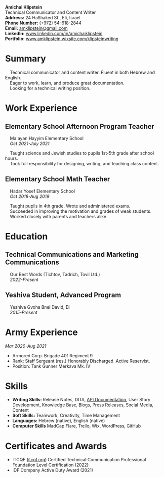 **Amichai Klipstein**  
Technical Communicator and Content Writer  
**Address:** 24 HaShaked St., Eli, Israel  
**Phone Number:** (+972) 54-618-2844  
**Email:** amklipstein@gmail.com  
**LinkedIn:** www.linkedin.com/in/amichaiklipstein  
**Portfolio:** www.amklipstein.wixsite.com/klipsteinwriting  

# Summary

&nbsp;&nbsp;&nbsp; Technical communicator and content writer. Fluent in both Hebrew and English.  
&nbsp;&nbsp;&nbsp; Eager to work, learn, and produce great documentation.  
&nbsp;&nbsp;&nbsp; Looking for a technical writing position.

# Work Experience  
## Elementary School Afternoon Program Teacher  
&nbsp;&nbsp;&nbsp; Ma'ayan Hayyim Elementary School  
&nbsp;&nbsp;&nbsp; *Oct 2021-July 2021*

&nbsp;&nbsp;&nbsp; Taught science and Jewish studies to pupils 1st-5th grade after school hours.  
&nbsp;&nbsp;&nbsp; Took full responsibility for designing, writing, and teaching class content.

## Elementary School Math Teacher
&nbsp;&nbsp;&nbsp; Hadar Yosef Elementary School  
&nbsp;&nbsp;&nbsp; *Oct 2018-Aug 2019*

&nbsp;&nbsp;&nbsp; Taught pupils in 4th grade. Wrote and administered exams.  
&nbsp;&nbsp;&nbsp; Succeeded in improving the motivation and grades of weak students.  
&nbsp;&nbsp;&nbsp; Worked closely with parents and teachers alike.

# Education
## Technical Communications and Marketing Communications
&nbsp;&nbsp;&nbsp; Our Best Words (Tichtov, Tadrich, Tovil Ltd.)  
&nbsp;&nbsp;&nbsp; *2022-Present*

## Yeshiva Student, Advanced Program
&nbsp;&nbsp;&nbsp; Yeshiva Gvoha Bnei David, Eli  
&nbsp;&nbsp;&nbsp; *2015-Present*

# Army Experience
*Mar 2020-Aug 2021*  
- Armored Corp. Brigade 401 Regiment 9
- Rank: Staff Sergeant (res.) Honorably Discharged. Active Reservist.
- Position: Tank Gunner Merkava Mk. IV  

# Skills
- **Writing Skills:** Release Notes, DITA, [API Documentation](./api-final-project), User Story Development, Knowledge Base, Blogs, Press Releases, Social Media, Content
- **Soft Skills:** Teamwork, Creativity, Time Management
- **Languages:** Hebrew (native), English (native)
- **Computer Skills** MadCap Flare, Trello, Wix, WordPress, GitHub

# Certificates and Awards
- ITCQF ([itcqf.org](https://itcqf.org)) Certified Technical Communication Professional Foundation Level Certification (2022)
- IDF Company Active Duty Award (2021)

